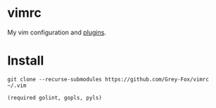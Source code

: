 # vimrc

My vim configuration and [plugins](.gitmodules).

# Install

```
git clone --recurse-submodules https://github.com/Grey-Fox/vimrc ~/.vim

(required golint, gopls, pyls)
```
